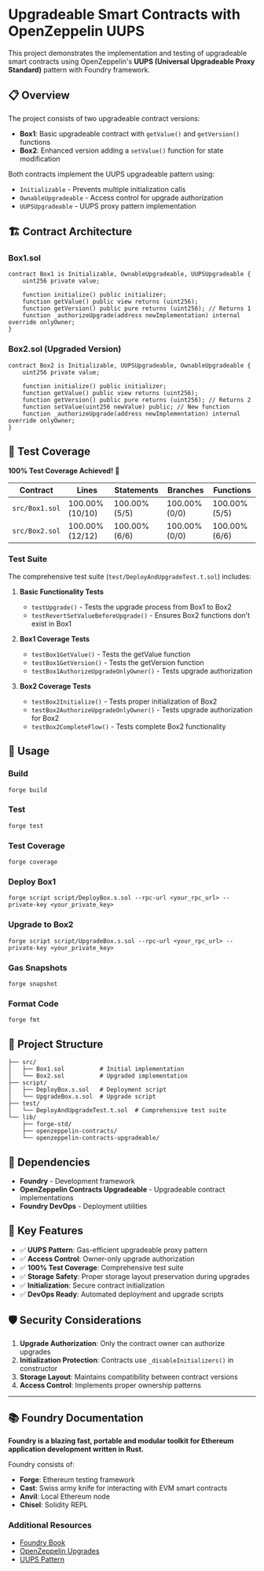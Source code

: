 # Upgradeable Smart Contracts with OpenZeppelin UUPS

This project demonstrates the implementation and testing of upgradeable smart contracts using OpenZeppelin's **UUPS (Universal Upgradeable Proxy Standard)** pattern with Foundry framework.

## 📋 Overview

The project consists of two upgradeable contract versions:
- **Box1**: Basic upgradeable contract with `getValue()` and `getVersion()` functions
- **Box2**: Enhanced version adding a `setValue()` function for state modification

Both contracts implement the UUPS upgradeable pattern using:
- `Initializable` - Prevents multiple initialization calls
- `OwnableUpgradeable` - Access control for upgrade authorization
- `UUPSUpgradeable` - UUPS proxy pattern implementation

## 🏗️ Contract Architecture

### Box1.sol
```solidity
contract Box1 is Initializable, OwnableUpgradeable, UUPSUpgradeable {
    uint256 private value;
    
    function initialize() public initializer;
    function getValue() public view returns (uint256);
    function getVersion() public pure returns (uint256); // Returns 1
    function _authorizeUpgrade(address newImplementation) internal override onlyOwner;
}
```

### Box2.sol (Upgraded Version)
```solidity
contract Box2 is Initializable, UUPSUpgradeable, OwnableUpgradeable {
    uint256 private value;
    
    function initialize() public initializer;
    function getValue() public view returns (uint256);
    function getVersion() public pure returns (uint256); // Returns 2
    function setValue(uint256 newValue) public; // New function
    function _authorizeUpgrade(address newImplementation) internal override onlyOwner;
}
```

## 🧪 Test Coverage

**100% Test Coverage Achieved!** 🎉

| Contract | Lines | Statements | Branches | Functions |
|----------|-------|------------|----------|-----------|
| `src/Box1.sol` | 100.00% (10/10) | 100.00% (5/5) | 100.00% (0/0) | 100.00% (5/5) |
| `src/Box2.sol` | 100.00% (12/12) | 100.00% (6/6) | 100.00% (0/0) | 100.00% (6/6) |

### Test Suite

The comprehensive test suite (`test/DeployAndUpgradeTest.t.sol`) includes:

1. **Basic Functionality Tests**
   - `testUpgrade()` - Tests the upgrade process from Box1 to Box2
   - `testRevertSetValueBeforeUpgrade()` - Ensures Box2 functions don't exist in Box1

2. **Box1 Coverage Tests**
   - `testBox1GetValue()` - Tests the getValue function
   - `testBox1GetVersion()` - Tests the getVersion function
   - `testBox1AuthorizeUpgradeOnlyOwner()` - Tests upgrade authorization

3. **Box2 Coverage Tests**
   - `testBox2Initialize()` - Tests proper initialization of Box2
   - `testBox2AuthorizeUpgradeOnlyOwner()` - Tests upgrade authorization for Box2
   - `testBox2CompleteFlow()` - Tests complete Box2 functionality

## 🚀 Usage

### Build

```shell
forge build
```

### Test

```shell
forge test
```

### Test Coverage

```shell
forge coverage
```

### Deploy Box1

```shell
forge script script/DeployBox.s.sol --rpc-url <your_rpc_url> --private-key <your_private_key>
```

### Upgrade to Box2

```shell
forge script script/UpgradeBox.s.sol --rpc-url <your_rpc_url> --private-key <your_private_key>
```

### Gas Snapshots

```shell
forge snapshot
```

### Format Code

```shell
forge fmt
```

## 📁 Project Structure

```
├── src/
│   ├── Box1.sol          # Initial implementation
│   └── Box2.sol          # Upgraded implementation
├── script/
│   ├── DeployBox.s.sol   # Deployment script
│   └── UpgradeBox.s.sol  # Upgrade script
├── test/
│   └── DeployAndUpgradeTest.t.sol  # Comprehensive test suite
└── lib/
    ├── forge-std/
    ├── openzeppelin-contracts/
    └── openzeppelin-contracts-upgradeable/
```

## 🔧 Dependencies

- **Foundry** - Development framework
- **OpenZeppelin Contracts Upgradeable** - Upgradeable contract implementations
- **Foundry DevOps** - Deployment utilities

## 🎯 Key Features

- ✅ **UUPS Pattern**: Gas-efficient upgradeable proxy pattern
- ✅ **Access Control**: Owner-only upgrade authorization
- ✅ **100% Test Coverage**: Comprehensive test suite
- ✅ **Storage Safety**: Proper storage layout preservation during upgrades
- ✅ **Initialization**: Secure contract initialization
- ✅ **DevOps Ready**: Automated deployment and upgrade scripts

## 🛡️ Security Considerations

1. **Upgrade Authorization**: Only the contract owner can authorize upgrades
2. **Initialization Protection**: Contracts use `_disableInitializers()` in constructor
3. **Storage Layout**: Maintains compatibility between contract versions
4. **Access Control**: Implements proper ownership patterns

---

## 📚 Foundry Documentation

**Foundry is a blazing fast, portable and modular toolkit for Ethereum application development written in Rust.**

Foundry consists of:
- **Forge**: Ethereum testing framework
- **Cast**: Swiss army knife for interacting with EVM smart contracts
- **Anvil**: Local Ethereum node
- **Chisel**: Solidity REPL

### Additional Resources

- [Foundry Book](https://book.getfoundry.sh/)
- [OpenZeppelin Upgrades](https://docs.openzeppelin.com/upgrades-plugins/1.x/)
- [UUPS Pattern](https://eips.ethereum.org/EIPS/eip-1822)
